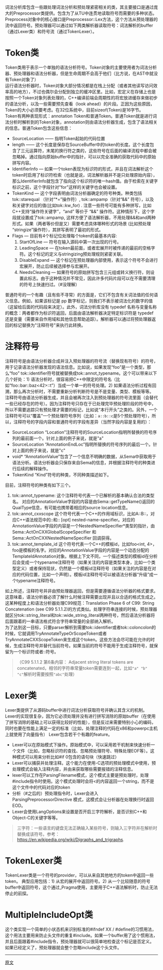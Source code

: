词法分析库包含一些跟处理词法分析和预处理紧密相关的类，其主要接口是通过庞大的Preprocessor类提供。包含为了从TU中连贯地读取符号而需要的多种状态。
Preprocess对象中的核心接口是Preprocessor::Lex方法，这个方法从预处理器的流中返回符号。预处理器可以通过如下两类解析器读取符号：词法解析的buffer（通过Lexer类）和符号流（通过TokenLexer）。

# Token类
Token类用于表示一个单独的语法分析符号。Token对象的主要使用者为词法分析器、预处理器和语法分析器，但是生命周期不会高于他们（比方说，在AST中就没有Token对象了）  
运行语法分析器时，Token对象大部分情况都是在栈上分配（或者其他读写访问效率高的地方），不过也偶尔会分配到独立的缓冲区里。比如，宏定义在存储上也是按照一个Token对象列表处理的，C++编译前端会周期性的将宏放进缓存来做初步的语法分析，以及一些需要预先查看（look ahead）的片段。正因为这些原因，Token的大小必须要考虑。在32位系统中，目前sizeof(Token)是16字节。  
Token有两种表现形式：annotation Token和普通Token。普通Token就是进行词法分析时解析到的Token对象，annotation则由语法分析器生成，包含了语法相关的信息。普通Token包含这些信息：  
- SourceLocation —— 指明Token起始的代码位置
- length —— 这个长度是保存在SourceBuffer中的token的长度。这个长度包含了三元运算符，末尾的换行符之类的，这些符号在后面的编译流程中都会被忽略掉。通过指向原始buffer中的指针，可以以完全准确的获取代码中的原始拼写内容。
- IdentifierInfo — 如果一个token表现为标识符的形式，并且在词法解析这个token时启用了标识符检索（也就是说，词法解析器并不是只处理原始内容），那么IdentifierInfo就包含了指向这个标识符的唯一hash值。由于检索在关键字标识之前，这个字段针对"for"这样的关键字也会被设置。
- TokenKind — 这个字段表明由词法分析器确定的符号种类。种类包括tok::starequal （针对“*=”操作符）, tok::ampamp（针对“&&” 符号），以及和关键字对应的值(比如tok::kw_for) . 注意一些符号可能有多种拼写，比如C++支持“操作符关键字”，“and” 等价于 “&&” 操作符。这种情形下，这个字段就设置成了tok::ampamp, 这样方便了语法解析器，不用处理&&和and两种形式。如果（两者等价但是又）需要考虑具体哪种形式的场景 (比如预处理 “stringize”操作符），其拼写表明了最初的形式。
- Flags — 目前有4个标记位处理每个token的最基本内容:
  1. StartOfLine — 符号在输入源码中第一次出现的行号。
  2. LeadingSpace — 在token最前面，或者宏展开时被传递的最前的空格字符。这个标记的定义与stringizing预处理规则紧密关联。
  3. DisableExpand — 这个标记在预处理器内部使用，表示这个符号不会进行宏展开，防止后续被选择参与宏展开。
  4. NeedsCleaning —  如果符号的原始拼写包含三元组或转义换行符，则设置此标志。由于这种情况并不常见，因此许多代码片段可以在不需要清理的符号上快速扫过。（#没理解）  

普通符号的一个有趣（且有些不寻常）的方面是，它们不包含有关词法值的任何语义信息。例如，如果该标记是 pp 数字标记，则我们不表示被词法化的数字的值（这留给后面的代码段来决定）。此外，词法分析库没有 typedef 名称与变量名称的概念：两者都作为标识符返回，后面由语法解析器决定特定标识符是 typedef 还是变量（需要来自作用域和其他信息帮助追踪）。解析器可以通过将预处理器返回的标记替换为"注释符号"来执行此转换。

# 注释符号
注释符号是由语法分析器合成并注入预处理器的符号流（替换现有符号）的符号，用于记录语法分析器发现的语法信息。比如说，如果发现“foo”是一个类型，那么“foo” tok::identifier符号就被替换成tok::annot_typename。这个可以带来以下几个好处：1) 语法分析时，很容易把C++中限定的符号名（比如“foo::bar::baz<42>::t”）当成一个单一的符号处理。2) 如果语法分析过程有回溯，那么再次分析时，不需要重新分析判断符号是不是变量、类型、模板等等。  
注释符号由语法分析器生成，并且会被再次注入到预处理器的符号流里面（会替代一些已经存在的符号）。因为注释符号只存在于已处理完毕预处理阶段的符号中，所以不需要追踪只有预处理才需要的标记，比如说“本行开头”之类的。另外，一个注释符号可以“覆盖”一个预处理符号序列（比如：`a::b::c`是5个预处理符号），所以，注释符号的字段内容和普通符号的字段有差异（当然字段内容是复用的）：  
- SourceLocation “Location”注释符号的SourceLocation指明所替换的符号序列的最前面一个。针对上面的例子来说，就是"a"
- SourceLocation “AnnotationEndLoc”指明所替换的符号序列的最后一个。针对上面的例子来说，就是"c"
- void* “AnnotationValue”包含了一个信息不明确的数据，从Sema中获取用于语法分析。语法分析器会只保存来自Sema的信息，并根据注释符号的种类进行后续的解释操作。
- TokenKind “Kind”符号的种类，不同种类描述如下。

目前，注释符号的种类有如下三个。
1. tok::annot_typename: 这个注释符号代表一个已解析的基本确认合法的类型名。 对应的AnnotationValue字段的内容是由Sema::getTypeName()返回的QualType信息，有可能也携带着相应的source location信息。  
2. tok::annot_cxxscope 这个符号代表一个C++的作用域标识，比如A::B::，对应C++语法规范中的::和:: [opt] nested-name-specifier。对应的AnnotationValue字段的内容是一个NestedNameSpecifier*类型的指针，由Sema::ActOnCXXGlobalScopeSpecifier 和Sema::ActOnCXXNestedNameSpecifier 回调获得。  
3. tok::annot_template_id 这个符号代表一个C++的模板id，比如foo<int, 4>，foo是模板的名字。对应的AnnotationValue字段的内容是一个动态分配的TemplateIdAnnotation对象。根据上下文不同，一个描述类型的模板id在分析后会变成一个typename注释符号（如果关注的内容是类型本身，比如一个类型定义）或者保持现状，仍然是一个模板id注释符号（如果关注的内容是在对应的代码位置，比如一个声明）。模板id注释符号可以被语法分析器“升级”成一个typename注释符号。 

如上所述，注释符号并非由预处理器返回，但是需要遵循语法分析器的格式要求。这意味着，语法分析器必须了解什么时候注释需要出现并且以合适的格式生成之。这某种程度上和语法分析器处理C99规范：Translation Phase 6 of C99: String Concatenation (see C99 5.1.1.2)的方式类似。处理字符串连接的时候，预处理器就区分tok::string_literal和tok::wide_string_literal两种符号，然后语法分析器将后面跟着的一串语法格式符合字符串常量的全部纳入解析。  
为了达到这一目标，只要parser解析到需要tok::identifier或者tok::coloncolon的时候，它就调用TryAnnotateTypeOrScopeToken或者 TryAnnotateCXXScopeToken来生成这个token。这些方法会尽可能在允许的时候，生成注释符号并替代当前符号。如果当前的符号不能用于生成注释符号，就保留为一个标识符或者::符号。  

> （C99 5.1.1.2 第6条内容： Adjacent string literal tokens are concatenated，相邻的字符串常量token需要连到一起，比如`"a" "b" "c"`解析时需要按照`"abc"`处理）

# Lexer类
Lexer类提供了从源码buffer中进行词法分析获取符号并确认其含义的机制。Lexer的实现很复杂，因为它必须处理并没有进行拼写消除的原始buffer（在使用了拼写消除的基础上可以获得比较好的性能），但是反过来需要特别小心的编码，同时也要在性能上满足一定的标准（比如，处理注释的代码在x86和powerpc主机上就使用了向量指令）
Lexer包含若干个有趣的feature。  
- Lexer可以在原始模式下操作。原始模式中，可以采用若干机制来快速分析一个文件（比如，忽略标识符的查找、忽略预处理符号、特殊处理EOF等）。这种模式可以用来分析比如#if 0包含的语句块（快速跳过）
- Lexer可以捕获并处理注释。这个能力在使用-C选项的预处理模式中使用，预处理模式会输入注释内容，并由来获取哪些需要报错的注释信息。
- lexer可以工作在ParsingFilename模式，这个模式主要是预处理时，处理#include指令时使用。这个模式处理时会将<的内容返回一个string，而不是这个文件中的代码对应的token
- 分析（#之后的）预处理指令时，Lexer会进入ParsingPreprocessorDirective 模式，这模式会让分析器在处理换行时返回EOD。
- Lexer会使用LangOptions来设置是否开启三字符解析，是否识别C++和Object-C的关键字等等。

> 三字符：一些语言的键盘无法正确输入某些符号，则输入三字符并在解析时替换成该符号。参考：https://en.wikipedia.org/wiki/Digraphs_and_trigraphs.

# TokenLexer类
TokenLexer类是一个符号的provider，可以从来自其他地方的token中返回一些token。
典型应用包括：1) 从宏的展开中返回符号。2) 从一个比较随意的符号buffer中返回符号，这个通过_Pragma使用，主要用于C++语法解析时，防止无法停止的前探。

# MultipleIncludeOpt类
这个类实现一个简单的小状态机来识别标准的#ifndef XX / #define的习惯用法，这个用法主要用来防止头文件的重复#include。如果一个buffer用了这个惯用法，并且后面跟着#include指令，预处理器就可以很简单地检查这个标记是否定义。如果已经定义了，预处理器就会整个忽略include这个头文件。


---------------------    

[原文](https://releases.llvm.org/11.0.0/tools/clang/docs/InternalsManual.html#introduction)